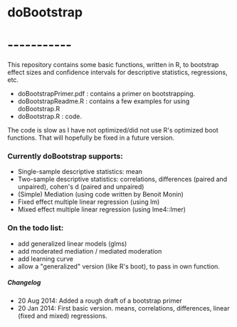 # doBootstrap
# -----------
This repository contains some basic functions, written in R, to bootstrap effect sizes and confidence intervals for descriptive statistics, regressions, etc.

- doBootstrapPrimer.pdf : contains a primer on bootstrapping.
- doBootstrapReadme.R : contains a few examples for using doBootstrap.R
- doBootstrap.R : code.

The code is slow as I have not optimized/did not use R's optimized boot functions. That will hopefully be fixed in a future version.



### Currently doBootstrap supports:
- Single-sample descriptive statistics: mean
- Two-sample descriptive statistics: correlations, differences (paired and unpaired), cohen's d (paired and unpaired)
- (Simple) Mediation (using code written by Benoit Monin)
- Fixed effect multiple linear regression (using lm)
- Mixed effect multiple linear regression (using lme4::lmer)



### On the todo list:
- add generalized linear models (glms)
- add moderated mediation / mediated moderation
- add learning curve
- allow a "generalized" version (like R's boot), to pass in own function.
 
 

  
##### Changelog
- 20 Aug 2014: Added a rough draft of a bootstrap primer
- 20 Jan 2014: First basic version. means, correlations, differences, linear (fixed and mixed) regressions.
